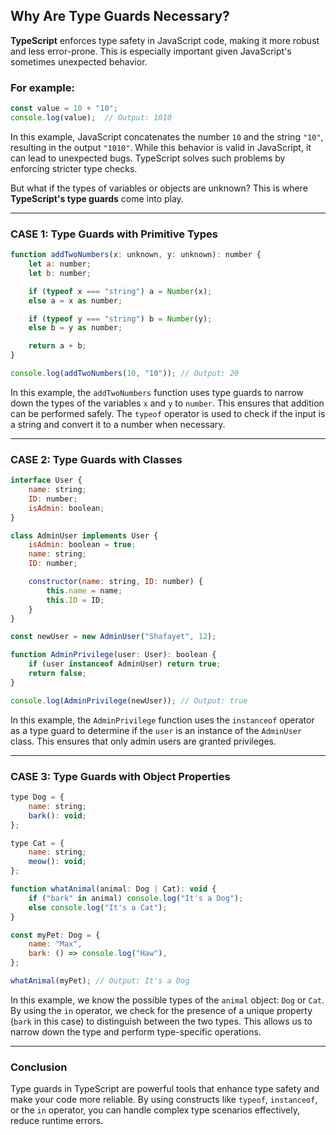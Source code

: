 ## **Why Are Type Guards Necessary?**

**TypeScript** enforces type safety in JavaScript code, making it more robust and less error-prone. This is especially important given JavaScript's sometimes unexpected behavior.

### **For example:**
```javascript
const value = 10 + "10";
console.log(value);  // Output: 1010
```  
In this example, JavaScript concatenates the number `10` and the string `"10"`, resulting in the output `"1010"`. While this behavior is valid in JavaScript, it can lead to unexpected bugs. TypeScript solves such problems by enforcing stricter type checks.  

But what if the types of variables or objects are unknown? This is where **TypeScript's type guards** come into play.

---

### **CASE 1: Type Guards with Primitive Types**
```javascript
function addTwoNumbers(x: unknown, y: unknown): number {
    let a: number;
    let b: number;

    if (typeof x === "string") a = Number(x);
    else a = x as number;

    if (typeof y === "string") b = Number(y);
    else b = y as number;

    return a + b;
}

console.log(addTwoNumbers(10, "10")); // Output: 20
```  
In this example, the `addTwoNumbers` function uses type guards to narrow down the types of the variables `x` and `y` to `number`. This ensures that addition can be performed safely. The `typeof` operator is used to check if the input is a string and convert it to a number when necessary.

---

### **CASE 2: Type Guards with Classes**
```javascript
interface User {
    name: string;
    ID: number;
    isAdmin: boolean;
}

class AdminUser implements User {
    isAdmin: boolean = true;
    name: string;
    ID: number;

    constructor(name: string, ID: number) {
        this.name = name;
        this.ID = ID;
    }
}

const newUser = new AdminUser("Shafayet", 12);

function AdminPrivilege(user: User): boolean {
    if (user instanceof AdminUser) return true;
    return false;
}

console.log(AdminPrivilege(newUser)); // Output: true
```  
In this example, the `AdminPrivilege` function uses the `instanceof` operator as a type guard to determine if the `user` is an instance of the `AdminUser` class. This ensures that only admin users are granted privileges.

---

### **CASE 3: Type Guards with Object Properties**
```javascript
type Dog = {
    name: string;
    bark(): void;
};

type Cat = {
    name: string;
    meow(): void;
};

function whatAnimal(animal: Dog | Cat): void {
    if ("bark" in animal) console.log("It's a Dog");
    else console.log("It's a Cat");
}

const myPet: Dog = {
    name: "Max",
    bark: () => console.log("Haw"),
};

whatAnimal(myPet); // Output: It's a Dog
```  
In this example, we know the possible types of the `animal` object: `Dog` or `Cat`. By using the `in` operator, we check for the presence of a unique property (`bark` in this case) to distinguish between the two types. This allows us to narrow down the type and perform type-specific operations.

---

### **Conclusion**

Type guards in TypeScript are powerful tools that enhance type safety and make your code more reliable. By using constructs like `typeof`, `instanceof`, or the `in` operator, you can handle complex type scenarios effectively, reduce runtime errors.
